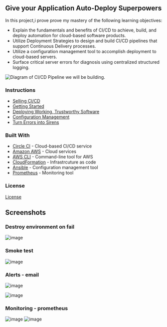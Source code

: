 
## Give your Application Auto-Deploy Superpowers

In this project,i prove prove my mastery of the following learning objectives:

- Explain the fundamentals and benefits of CI/CD to achieve, build, and deploy automation for cloud-based software products.
- Utilize Deployment Strategies to design and build CI/CD pipelines that support Continuous Delivery processes.
- Utilize a configuration management tool to accomplish deployment to cloud-based servers.
- Surface critical server errors for diagnosis using centralized structured logging.

![Diagram of CI/CD Pipeline we will be building.](udapeople.png)

### Instructions

* [Selling CI/CD](instructions/0-selling-cicd.md)
* [Getting Started](instructions/1-getting-started.md)
* [Deploying Working, Trustworthy Software](instructions/2-deploying-trustworthy-code.md)
* [Configuration Management](instructions/3-configuration-management.md)
* [Turn Errors into Sirens](instructions/4-turn-errors-into-sirens.md)

### Built With

- [Circle CI](www.circleci.com) - Cloud-based CI/CD service
- [Amazon AWS](https://aws.amazon.com/) - Cloud services
- [AWS CLI](https://aws.amazon.com/cli/) - Command-line tool for AWS
- [CloudFormation](https://aws.amazon.com/cloudformation/) - Infrastrcuture as code
- [Ansible](https://www.ansible.com/) - Configuration management tool
- [Prometheus](https://prometheus.io/) - Monitoring tool

### License
[License](LICENSE.md)

## Screenshots
### Destroy environment on fail
![image](https://user-images.githubusercontent.com/86717383/233173976-a52b7e78-b0bf-4cda-b61f-fbb69449a9f9.png)
### Smoke test
![image](https://user-images.githubusercontent.com/86717383/233174240-4d75d48b-a197-45e0-817a-710248feb60f.png)
### Alerts - email 
![image](https://user-images.githubusercontent.com/86717383/233174652-ab7a4832-6338-4171-ae51-373f7639ebd3.png)

![image](https://user-images.githubusercontent.com/86717383/233174874-c31acf3a-f5c0-4850-9d52-308000eac4d9.png)
### Monitoring - prometheus
![image](https://user-images.githubusercontent.com/86717383/233175322-0237534e-49b0-4e0f-921a-6bbc69d038bc.png)
![image](https://user-images.githubusercontent.com/86717383/233175486-f52debb4-1843-4d87-b3b2-dd34de227556.png)







